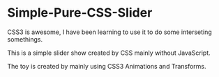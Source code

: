 # Simple-Pure-CSS-Slider

CSS3 is awesome, I have been learning to use it to do some interseting somethings.

This is a simple slider show created by CSS mainly without JavaScript.

The toy is created by mainly using CSS3 Animations and Transforms.